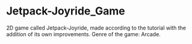 # Jetpack-Joyride_Game
2D game called Jetpack-Joyride, made according to the tutorial with the addition of its own improvements. Genre of the game: Arcade.

